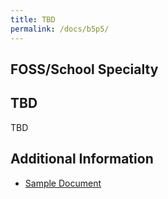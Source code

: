 ```yaml
---
title: TBD
permalink: /docs/b5p5/
---
```


## FOSS/School Specialty

## TBD
TBD

## Additional Information
 - [Sample Document](../wednesday/breakout7/documents/b1p1d1.pdf)